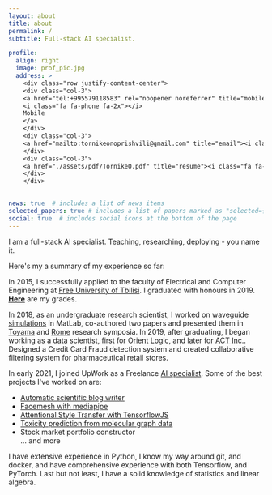 ```yaml
---
layout: about
title: about
permalink: /
subtitle: Full-stack AI specialist.

profile:
  align: right
  image: prof_pic.jpg
  address: >
    <div class="row justify-content-center">
    <div class="col-3">
    <a href="tel:+995579118583" rel="noopener noreferrer" title="mobile"> 
    <i class="fa fa-phone fa-2x"></i>
    Mobile
    </a>
    </div>
    <div class="col-3">
    <a href="mailto:tornikeonoprishvili@gmail.com" title="email"><i class="fa fa-envelope fa-2x"></i>Email</a>
    </div>
    <div class="col-3">
    <a href="./assets/pdf/TornikeO.pdf" title="resume"><i class="fa fa-file fa-2x"></i>Résumé</a>
    </div>
    </div>
    

news: true  # includes a list of news items
selected_papers: true # includes a list of papers marked as "selected={true}"
social: true  # includes social icons at the bottom of the page
---
```


I am a full-stack AI specialist. Teaching, researching, deploying - you name it. 

Here's my a summary of my experience so far:

In 2015, I successfully applied to the faculty of Electrical and Computer Engineering at [Free University of Tbilisi](https://freeuni.edu.ge/en). I graduated with honours in 2019. [**Here**]({{site.baseurl}}/assets/pdf/score-transcript.pdf) are my grades.

In 2018, as an undergraduate research scientist, I worked on waveguide [simulations](https://en.wikipedia.org/wiki/Finite-difference_time-domain_method) in MatLab, co-authored two papers and presented them in [Toyama](https://www.piers.org/piers2018Toyama/reg.php) and [Rome](https://www.piers.org/piers2019Rome/) research symposia.
In 2019, after graduating, I began working as a data scientist, first for [Orient Logic](https://www.ol.ge/en), and later for [ACT Inc.](https://act-global.com/en/main/georgia). Designed a Credit Card Fraud detection system and created collaborative filtering system for pharmaceutical retail stores. 

In early 2021, I joined UpWork as a Freelance [AI specialist](https://www.upwork.com/freelancers/~01a3aea673f4f7db6c). Some of the best projects I've worked on are:

- [Automatic scientific blog writer](https://tornikeo.github.io/projects/7_project/)
- [Facemesh with mediapipe](https://tornikeo.github.io/facemesh/)
- [Attentional Style Transfer with TensorflowJS](https://tornikeo.github.io/projects/1_project/)
- [Toxicity prediction from molecular graph data](https://tornikeo.github.io/projects/2_project/)
- Stock market portfolio constructor  
  ... and more

I have extensive experience in Python, I know my way around git, and docker, and have comprehensive experience with both Tensorflow, and PyTorch. Last but not least, I have a solid knowledge of statistics and linear algebra.  
